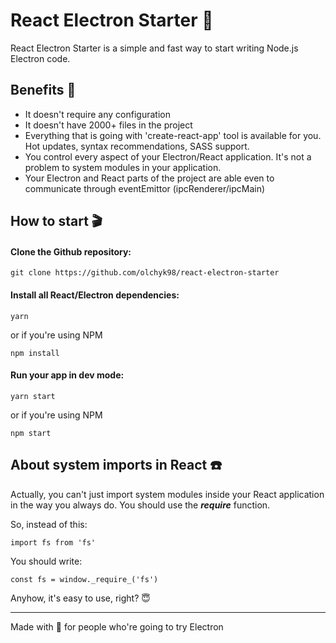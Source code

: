 

# React Electron Starter 🌈
React Electron Starter is a simple and fast way to start writing Node.js Electron code.

## Benefits 🎈
- It doesn't require any configuration
- It doesn't have 2000+ files in the project
- Everything that is going with 'create-react-app' tool is available for you. Hot updates, syntax recommendations, SASS support.
- You control every aspect of your Electron/React application. It's not a problem to system modules in your application.
- Your Electron and React parts of the project are able even to communicate through eventEmittor (ipcRenderer/ipcMain)

## How to start 🎬
#### Clone the Github repository:

    git clone https://github.com/olchyk98/react-electron-starter

#### Install all React/Electron dependencies:

    yarn
or if you're using NPM

    npm install

#### Run your app in **dev mode**:

    yarn start
    
  or if you're using NPM

    npm start

## About system imports in React ☎️
Actually, you can't just import system modules inside your React application in the way you always do. You should use the **_require_** function.

So, instead of this:

    import fs from 'fs'

You should write:

    const fs = window._require_('fs')

Anyhow, it's easy to use, right? 😇

---
Made with 💙 for people who're going to try Electron
